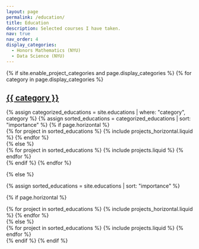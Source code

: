 ```yaml
---
layout: page
permalink: /education/
title: Education
description: Selected courses I have taken.
nav: true
nav_order: 4
display_categories:
  - Honors Mathematics (NYU)
  - Data Science (NYU)
---
```


<!-- pages/education.md -->
<div class="projects">
{% if site.enable_project_categories and page.display_categories %}
  <!-- Display categorized educations -->
  {% for category in page.display_categories %}
  <a id="{{ category }}" href=".#{{ category }}">
    <h2 class="category">{{ category }}</h2>
  </a>
  {% assign categorized_educations = site.educations | where: "category", category %}
  {% assign sorted_educations = categorized_educations | sort: "importance" %}
  <!-- Generate cards for each project -->
  {% if page.horizontal %}
  <div class="container">
    <div class="row row-cols-1 row-cols-md-2">
    {% for project in sorted_educations %}
      {% include projects_horizontal.liquid %}
    {% endfor %}
    </div>
  </div>
  {% else %}
  <div class="row row-cols-1 row-cols-md-3">
    {% for project in sorted_educations %}
      {% include projects.liquid %}
    {% endfor %}
  </div>
  {% endif %}
  {% endfor %}

{% else %}

<!-- Display educations without categories -->

{% assign sorted_educations = site.educations | sort: "importance" %}

  <!-- Generate cards for each project -->

{% if page.horizontal %}

  <div class="container">
    <div class="row row-cols-1 row-cols-md-2">
    {% for project in sorted_educations %}
      {% include projects_horizontal.liquid %}
    {% endfor %}
    </div>
  </div>
  {% else %}
  <div class="row row-cols-1 row-cols-md-3">
    {% for project in sorted_educations %}
      {% include projects.liquid %}
    {% endfor %}
  </div>
  {% endif %}
{% endif %}
</div>
